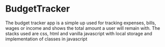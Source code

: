 # BudgetTracker
The budget tracker app is a simple up used for tracking expenses, bills, wages or income and shows the total amount a user will remain with. The stacks used are
css, html and vanilla javascript with local storage and implementation of classes in javascript
